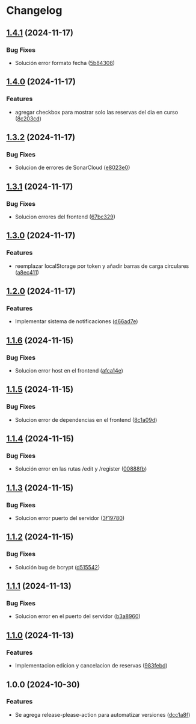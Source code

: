 # Changelog

## [1.4.1](https://github.com/oqnd2/DevOps_2/compare/v1.4.0...v1.4.1) (2024-11-17)


### Bug Fixes

* Solución error formato fecha ([5b84308](https://github.com/oqnd2/DevOps_2/commit/5b84308cfd28ba08f2466d38df00c4cc07598cf6))

## [1.4.0](https://github.com/oqnd2/DevOps_2/compare/v1.3.2...v1.4.0) (2024-11-17)


### Features

* agregar checkbox para mostrar solo las reservas del dia en curso ([8c203cd](https://github.com/oqnd2/DevOps_2/commit/8c203cd7ff83b9ffc3c4e5daa4a7fb89db366342))

## [1.3.2](https://github.com/oqnd2/DevOps_2/compare/v1.3.1...v1.3.2) (2024-11-17)


### Bug Fixes

* Solucion de errores de SonarCloud ([e8023e0](https://github.com/oqnd2/DevOps_2/commit/e8023e0a316a4a67493346a26664b5fc1b905424))

## [1.3.1](https://github.com/oqnd2/DevOps_2/compare/v1.3.0...v1.3.1) (2024-11-17)


### Bug Fixes

* Solucion errores del frontend ([67bc329](https://github.com/oqnd2/DevOps_2/commit/67bc329da3001c0962eb4ca575c5d472dc1a1677))

## [1.3.0](https://github.com/oqnd2/DevOps_2/compare/v1.2.0...v1.3.0) (2024-11-17)


### Features

* reemplazar localStorage por token y añadir barras de carga circulares ([a8ec411](https://github.com/oqnd2/DevOps_2/commit/a8ec411db562ee4f1524f76bafe10b99bb939057))

## [1.2.0](https://github.com/oqnd2/DevOps_2/compare/v1.1.6...v1.2.0) (2024-11-17)


### Features

* Implementar sistema de notificaciones ([d66ad7e](https://github.com/oqnd2/DevOps_2/commit/d66ad7e9de10b17a595026f42cd92bb7a5195abe))

## [1.1.6](https://github.com/oqnd2/DevOps_2/compare/v1.1.5...v1.1.6) (2024-11-15)


### Bug Fixes

* Solucion error host en el frontend ([afca14e](https://github.com/oqnd2/DevOps_2/commit/afca14e48afee5e9674146d40167d56585f8a56c))

## [1.1.5](https://github.com/oqnd2/DevOps_2/compare/v1.1.4...v1.1.5) (2024-11-15)


### Bug Fixes

* Solucion error de dependencias en el frontend ([8c1a09d](https://github.com/oqnd2/DevOps_2/commit/8c1a09d8fb83a8c20d1b19da83426d37e1ed5668))

## [1.1.4](https://github.com/oqnd2/DevOps_2/compare/v1.1.3...v1.1.4) (2024-11-15)


### Bug Fixes

* Solución error en las rutas /edit y /register ([00888fb](https://github.com/oqnd2/DevOps_2/commit/00888fb71989713e4147ffe4a22ac2eda4ccdf8d))

## [1.1.3](https://github.com/oqnd2/DevOps_2/compare/v1.1.2...v1.1.3) (2024-11-15)


### Bug Fixes

* Solucion error puerto del servidor ([3f19780](https://github.com/oqnd2/DevOps_2/commit/3f1978072c276587a2d9c890ff940210f96b9699))

## [1.1.2](https://github.com/oqnd2/DevOps_2/compare/v1.1.1...v1.1.2) (2024-11-15)


### Bug Fixes

* Solución bug de bcrypt ([d515542](https://github.com/oqnd2/DevOps_2/commit/d515542e9e64570a216a21c1a8d47b35581b608b))

## [1.1.1](https://github.com/oqnd2/DevOps_2/compare/v1.1.0...v1.1.1) (2024-11-13)


### Bug Fixes

* Solucion error en el puerto del servidor ([b3a8960](https://github.com/oqnd2/DevOps_2/commit/b3a8960907252f4044da4fa2801f4f9ee4b7d4a8))

## [1.1.0](https://github.com/oqnd2/DevOps_2/compare/v1.0.0...v1.1.0) (2024-11-13)


### Features

* Implementacion edicion y cancelacion de reservas ([983febd](https://github.com/oqnd2/DevOps_2/commit/983febddf5c45cdb9f4b4b4ada8072212f718536))

## 1.0.0 (2024-10-30)


### Features

* Se agrega release-please-action para automatizar versiones ([dcc1a8f](https://github.com/oqnd2/DevOps_2/commit/dcc1a8f212f9a34b8bfdef055e27b97ecef4ea5a))
